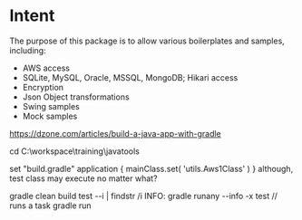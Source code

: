 # Intent

The purpose of this package is to allow various boilerplates and samples, including:
* AWS access
* SQLite, MySQL, Oracle, MSSQL, MongoDB; Hikari access
* Encryption
* Json Object transformations
* Swing samples
* Mock samples

https://dzone.com/articles/build-a-java-app-with-gradle

cd C:\workspace\training\javatools

set "build.gradle" application { mainClass.set( 'utils.Aws1Class' ) } 
	although, test class may execute no matter what?

gradle clean build test --i | findstr /i INFO:
gradle runany --info -x test // runs a task
gradle run
